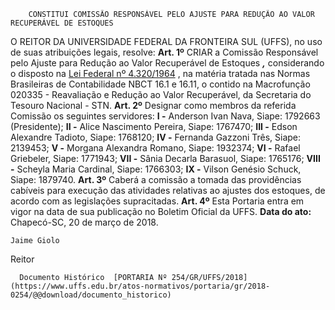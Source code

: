        CONSTITUI COMISSÃO RESPONSÁVEL PELO AJUSTE PARA REDUÇÃO AO VALOR RECUPERÁVEL DE ESTOQUES  

 O REITOR DA UNIVERSIDADE FEDERAL DA FRONTEIRA SUL (UFFS), no uso de suas atribuições legais, resolve:   **Art. 1º** CRIAR a Comissão Responsável pelo Ajuste para Redução ao Valor Recuperável de Estoques  ***,*** considerando o disposto na [Lei Federal nº 4.320/1964](http://ceaam.net/lef/LF4320.htm)  , na matéria tratada nas Normas Brasileiras de Contabilidade NBCT 16.1 e 16.11, o contido na Macrofunção 020335 - Reavaliação e Redução ao Valor Recuperável, da Secretaria do Tesouro Nacional - STN.   **Art. 2º** Designar como membros da referida Comissão os seguintes servidores: **I -** Anderson Ivan Nava, Siape: 1792663 (Presidente); **II -** Alice Nascimento Pereira, Siape: 1767470; **III -** Edson Alexandre Tadioto, Siape: 1768120; **IV -** Fernanda Gazzoni Três, Siape: 2139453; **V -** Morgana Alexandra Romano, Siape: 1932374; **VI -** Rafael Griebeler, Siape: 1771943; **VII -** Sânia Decarla Barasuol, Siape: 1765176; **VIII -** Scheyla Maria Cardinal, Siape: 1766303; **IX -** Vilson Genésio Schuck, Siape: 1879740.   **Art. 3º** Caberá a comissão a tomada das providências cabíveis para execução das atividades relativas ao ajustes dos estoques, de acordo com as legislações supracitadas.   **Art. 4º** Esta Portaria entra em vigor na data de sua publicação no Boletim Oficial da UFFS.      **Data do ato:** Chapecó-SC, 20 de março de 2018.   
 

    Jaime Giolo   
 Reitor 

      Documento Histórico  [PORTARIA Nº 254/GR/UFFS/2018](https://www.uffs.edu.br/atos-normativos/portaria/gr/2018-0254/@@download/documento_historico)     
      